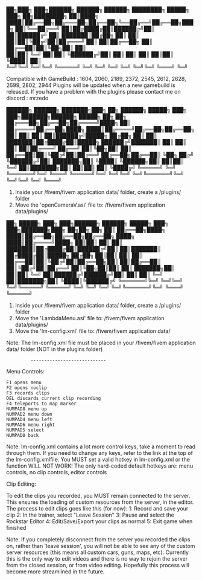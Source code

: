 ██╗███╗   ███╗██████╗  ██████╗ ██████╗ ████████╗ █████╗ ███╗   ██╗████████╗
██║████╗ ████║██╔══██╗██╔═══██╗██╔══██╗╚══██╔══╝██╔══██╗████╗  ██║╚══██╔══╝
██║██╔████╔██║██████╔╝██║   ██║██████╔╝   ██║   ███████║██╔██╗ ██║   ██║   
██║██║╚██╔╝██║██╔═══╝ ██║   ██║██╔══██╗   ██║   ██╔══██║██║╚██╗██║   ██║   
██║██║ ╚═╝ ██║██║     ╚██████╔╝██║  ██║   ██║   ██║  ██║██║ ╚████║   ██║   
╚═╝╚═╝     ╚═╝╚═╝      ╚═════╝ ╚═╝  ╚═╝   ╚═╝   ╚═╝  ╚═╝╚═╝  ╚═══╝   ╚═╝   
                                                                    
Compatible with GameBuild : 1604, 2060, 2189, 2372, 2545, 2612, 2628, 2699, 2802, 2944
Plugins will be updated when a new gamebuild is released.
If you have a problem with the plugins please contact me on discord : mrzedo


 ██████╗ ██████╗ ███████╗███╗   ██╗     ██████╗ █████╗ ███╗   ███╗███████╗██████╗  █████╗     ██╗   ██╗
██╔═══██╗██╔══██╗██╔════╝████╗  ██║    ██╔════╝██╔══██╗████╗ ████║██╔════╝██╔══██╗██╔══██╗    ██║   ██║
██║   ██║██████╔╝█████╗  ██╔██╗ ██║    ██║     ███████║██╔████╔██║█████╗  ██████╔╝███████║    ██║   ██║
██║   ██║██╔═══╝ ██╔══╝  ██║╚██╗██║    ██║     ██╔══██║██║╚██╔╝██║██╔══╝  ██╔══██╗██╔══██║    ╚██╗ ██╔╝
╚██████╔╝██║     ███████╗██║ ╚████║    ╚██████╗██║  ██║██║ ╚═╝ ██║███████╗██║  ██║██║  ██║     ╚████╔╝ 
 ╚═════╝ ╚═╝     ╚══════╝╚═╝  ╚═══╝     ╚═════╝╚═╝  ╚═╝╚═╝     ╚═╝╚══════╝╚═╝  ╚═╝╚═╝  ╚═╝      ╚═══╝  
                                                                                                       
1. Inside your /fivem/fivem application data/ folder, create a /plugins/ folder
2. Move the 'openCameraV.asi' file to: /fivem/fivem application data/plugins/


██╗      █████╗ ███╗   ███╗██████╗ ██████╗  █████╗     ███╗   ███╗███████╗███╗   ██╗██╗   ██╗
██║     ██╔══██╗████╗ ████║██╔══██╗██╔══██╗██╔══██╗    ████╗ ████║██╔════╝████╗  ██║██║   ██║
██║     ███████║██╔████╔██║██████╔╝██║  ██║███████║    ██╔████╔██║█████╗  ██╔██╗ ██║██║   ██║
██║     ██╔══██║██║╚██╔╝██║██╔══██╗██║  ██║██╔══██║    ██║╚██╔╝██║██╔══╝  ██║╚██╗██║██║   ██║
███████╗██║  ██║██║ ╚═╝ ██║██████╔╝██████╔╝██║  ██║    ██║ ╚═╝ ██║███████╗██║ ╚████║╚██████╔╝
╚══════╝╚═╝  ╚═╝╚═╝     ╚═╝╚═════╝ ╚═════╝ ╚═╝  ╚═╝    ╚═╝     ╚═╝╚══════╝╚═╝  ╚═══╝ ╚═════╝ 
                                                                                            
1. Inside your /fivem/fivem application data/ folder, create a /plugins/ folder
2. Move the 'LambdaMenu.asi' file to: /fivem/fivem application data/plugins/
3. Move the 'lm-config.xml' file to: /fivem/fivem application data/

Note: The lm-config.xml file must be placed in your /fivem/fivem application data/ folder (NOT in the plugins folder)

             ----------------------------

Menu Controls:

    F1 opens menu
    F2 opens noclip
    F3 records clips
    DEL discards current clip recording
    F4 teleports to map marker
    NUMPAD8 menu up
    NUMPAD2 menu down
    NUMPAD4 menu left
    NUMPAD6 menu right
    NUMPAD5 select
    NUMPAD0 back

Note: lm-config.xml contains a lot more control keys, take a moment to read through them. If you need to change any keys, refer to the link at the top of the lm-config.xmlfile.
You MUST set a valid hotkey in lm-config.xml or the function WILL NOT WORK! 
The only hard-coded default hotkeys are:  menu controls, no clip controls, editor controls

Clip Editing:

To edit the clips you recorded, you MUST remain connected to the server. This ensures the loading of custom
resources from the server, in the editor. The process to edit clips goes like this (for now):
1: Record and save your clip
2: In the trainer, select "Leave Session"
3: Pause and select the Rockstar Editor
4: Edit/Save/Export your clips as normal
5: Exit game when finished

Note: If you completely disconnect from the server you recorded the clips on, rather than 'leave session',
you will not be able to see any of the custom server resources (this means all custom cars, guns, maps, etc).
Currently this is the only way to edit videos and there is no way to rejoin the server from the closed session,
or from video editing. Hopefully this process will become more streamlined in the future.
